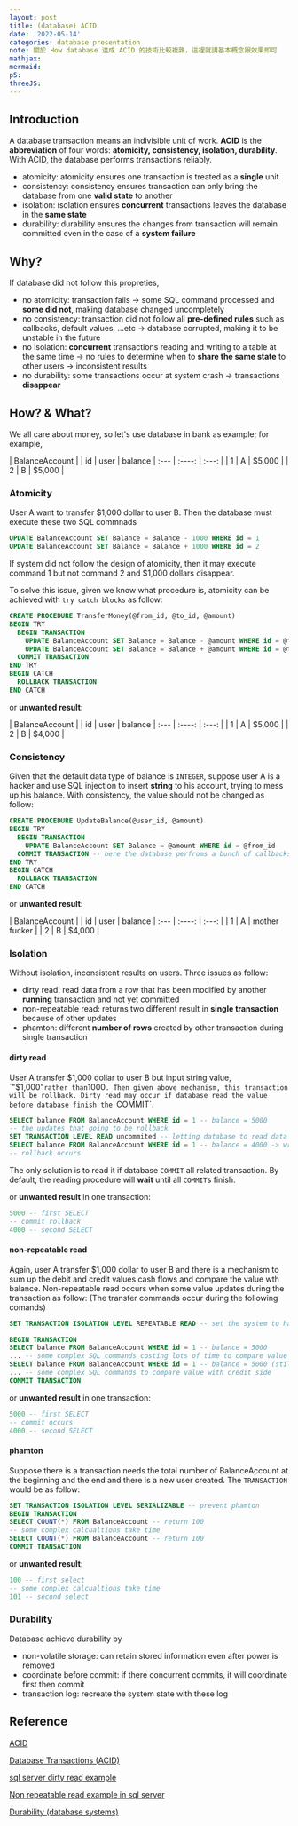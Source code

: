 ```yaml
---
layout: post
title: (database) ACID
date: '2022-05-14'
categories: database presentation
note: 關於 How database 達成 ACID 的技術比較複雜，這裡就講基本概念跟效果即可
mathjax:
mermaid:
p5:
threeJS:
---
```


## Introduction

A database transaction means an indivisible unit of work. **ACID** is the **abbreviation** of four words: **atomicity, consistency, isolation, durability**. With ACID, the database performs transactions reliably.

* atomicity: atomicity ensures one transaction is treated as a **single** unit
* consistency: consistency ensures transaction can only bring the database from one **valid state** to another
* isolation: isolation ensures **concurrent** transactions leaves the database in the **same state**
* durability: durability ensures the changes from transaction will remain committed even in the case of a **system failure**

## Why?

If database did not follow this propreties,

* no atomicity: transaction fails -> some SQL command processed and **some did not**, making database changed uncompletely
* no consistency: transaction did not follow all **pre-defined rules** such as callbacks, default values, ...etc -> database corrupted, making it to be unstable in the future
* no isolation: **concurrent** transactions reading and writing to a table at the same time -> no rules to determine when to **share the same state** to other users -> inconsistent results
* no durability: some transactions occur at system crash -> transactions **disappear**

## How? & What?

We all care about money, so let's use database in bank as example; for example,

| BalanceAccount |
| id | user | balance
| :--- | :----: | :---: |
| 1 | A | $5,000 |
| 2 | B | $5,000 |

### Atomicity

User A want to transfer $1,000 dollar to user B. Then the database must execute these two SQL commnads

```SQL
UPDATE BalanceAccount SET Balance = Balance - 1000 WHERE id = 1
UPDATE BalanceAccount SET Balance = Balance + 1000 WHERE id = 2
```

If system did not follow the design of atomicity, then it may execute command 1 but not command 2 and $1,000 dollars disappear.

To solve this issue, given we know what procedure is, atomicity can be achieved with `try catch blocks` as follow:

```SQL
CREATE PROCEDURE TransferMoney(@from_id, @to_id, @amount)
BEGIN TRY
  BEGIN TRANSACTION
    UPDATE BalanceAccount SET Balance = Balance - @amount WHERE id = @from_id
    UPDATE BalanceAccount SET Balance = Balance + @amount WHERE id = @to_id
  COMMIT TRANSACTION
END TRY
BEGIN CATCH
  ROLLBACK TRANSACTION
END CATCH
```

or **unwanted result**:

| BalanceAccount |
| id | user | balance
| :--- | :----: | :---: |
| 1 | A | $5,000 |
| 2 | B | $4,000 |

### Consistency

Given that the default data type of balance is `INTEGER`, suppose user A is a hacker and use SQL injection to insert **string** to his account, trying to mess up his balance. With consistency, the value should not be changed as follow:

```SQL
CREATE PROCEDURE UpdateBalance(@user_id, @amount)
BEGIN TRY
  BEGIN TRANSACTION
    UPDATE BalanceAccount SET Balance = @amount WHERE id = @from_id
  COMMIT TRANSACTION -- here the database perfroms a bunch of callbacks, which the wrong datatype should be detected
END TRY
BEGIN CATCH
  ROLLBACK TRANSACTION
END CATCH
```

or **unwanted result**:

| BalanceAccount |
| id | user | balance
| :--- | :----: | :---: |
| 1 | A | mother fucker |
| 2 | B | $4,000 |

### Isolation

Without isolation, inconsistent results on users. Three issues as follow:

* dirty read: read data from a row that has been modified by another **running** transaction and not yet committed
* non-repeatable read: returns two different result in **single transaction** because of other updates
* phamton: different **number of rows** created by other transaction during single transaction

#### dirty read

User A transfer $1,000 dollar to user B but input string value, `"$1,000"` rather than `1000`. Then given above mechanism, this transaction will be rollback. Dirty read may occur if database read the value before database finish the `COMMIT`.

```SQL
SELECT balance FROM BalanceAccount WHERE id = 1 -- balance = 5000
-- the updates that going to be rollback
SET TRANSACTION LEVEL READ uncommited -- letting database to read data from uncommited data
SELECT balance FROM BalanceAccount WHERE id = 1 -- balance = 4000 -> wrong
-- rollback occurs
```

The only solution is to read it if database `COMMIT` all related transaction. By default, the reading procedure will **wait** until all `COMMIT`s finish.

or **unwanted result** in one transaction:

```SQL
5000 -- first SELECT
-- commit rollback
4000 -- second SELECT
```

#### non-repeatable read

Again, user A transfer $1,000 dollar to user B and there is a mechanism to sum up the debit and credit values cash flows and compare the value wth balance. Non-repeatable read occurs when some value updates during the transaction as follow: (The transfer commands occur during the following comands)

```SQL
SET TRANSACTION ISOLATION LEVEL REPEATABLE READ -- set the system to have only repeatable read, so that no non-repeatable read occurs

BEGIN TRANSACTION
SELECT balance FROM BalanceAccount WHERE id = 1 -- balance = 5000
... -- some complex SQL commands costing lots of time to compare value with debit side
SELECT balance FROM BalanceAccount WHERE id = 1 -- balance = 5000 (still!!!!!!!!!!)
... -- some complex SQL commands to compare value with credit side
COMMIT TRANSACTION
```

or **unwanted result** in one transaction:

```SQL
5000 -- first SELECT
-- commit occurs
4000 -- second SELECT
```

#### phamton

Suppose there is a transaction needs the total number of BalanceAccount at the beginning and the end and there is a new user created. The `TRANSACTION` would be as follow:

```SQL
SET TRANSACTION ISOLATION LEVEL SERIALIZABLE -- prevent phamton
BEGIN TRANSACTION
SELECT COUNT(*) FROM BalanceAccount -- return 100
-- some complex calcualtions take time
SELECT COUNT(*) FROM BalanceAccount -- return 100
COMMIT TRANSACTION
```

or **unwanted result**:

```SQL
100 -- first select
-- some complex calcualtions take time
101 -- second select
```

### Durability

Database achieve durability by

* non-volatile storage: can retain stored information even after power is removed
* coordinate before commit: if there concurrent commits, it will coordinate first then commit
* transaction log: recreate the system state with these log

## Reference

[ACID](https://en.wikipedia.org/wiki/ACID)

[Database Transactions (ACID)](https://www.youtube.com/watch?v=AcqtAEzuoj0)

[sql server dirty read example](https://www.youtube.com/watch?v=5ZEchu2WnD4)

[Non repeatable read example in sql server](https://www.youtube.com/watch?v=d5QNpsezNTs)

[Durability (database systems)](https://en.wikipedia.org/wiki/Durability_(database_systems))
